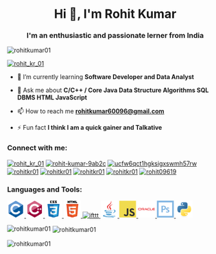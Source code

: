 <h1 align="center">Hi 👋, I'm Rohit Kumar</h1>
<h3 align="center">I'm an enthusiastic and passionate lerner from India</h3>

<p align="left"> <img src="https://komarev.com/ghpvc/?username=rohitkumar01&label=Profile%20views&color=0e75b6&style=flat" alt="rohitkumar01" /> </p>

<p align="left"> <a href="https://twitter.com/rohit_kr_01" target="blank"><img src="https://img.shields.io/twitter/follow/rohit_kr_01?logo=twitter&style=for-the-badge" alt="rohit_kr_01" /></a> </p>

- 🌱 I’m currently learning **Software Developer and Data Analyst**

- 💬 Ask me about **C/C++ / Core Java Data Structure Algorithms SQL DBMS HTML JavaScript**

- 📫 How to reach me **rohitkumar60096@gmail.com**

- ⚡ Fun fact **I think I am a quick gainer and Talkative**

<h3 align="left">Connect with me:</h3>
<p align="left">
<a href="https://twitter.com/rohit_kr_01" target="blank"><img align="center" src="https://raw.githubusercontent.com/rahuldkjain/github-profile-readme-generator/master/src/images/icons/Social/twitter.svg" alt="rohit_kr_01" height="30" width="40" /></a>
<a href="https://linkedin.com/in/rohit-kumar-9ab2c" target="blank"><img align="center" src="https://raw.githubusercontent.com/rahuldkjain/github-profile-readme-generator/master/src/images/icons/Social/linked-in-alt.svg" alt="rohit-kumar-9ab2c" height="30" width="40" /></a>
<a href="https://www.youtube.com/c/ucfw6qct1hgksigxswmh57rw" target="blank"><img align="center" src="https://raw.githubusercontent.com/rahuldkjain/github-profile-readme-generator/master/src/images/icons/Social/youtube.svg" alt="ucfw6qct1hgksigxswmh57rw" height="30" width="40" /></a>
<a href="https://www.codechef.com/users/rohitkr01" target="blank"><img align="center" src="https://cdn.jsdelivr.net/npm/simple-icons@3.1.0/icons/codechef.svg" alt="rohitkr01" height="30" width="40" /></a>
<a href="https://www.hackerrank.com/rohitkr01" target="blank"><img align="center" src="https://raw.githubusercontent.com/rahuldkjain/github-profile-readme-generator/master/src/images/icons/Social/hackerrank.svg" alt="rohitkr01" height="30" width="40" /></a>
<a href="https://codeforces.com/profile/rohitkr01" target="blank"><img align="center" src="https://raw.githubusercontent.com/rahuldkjain/github-profile-readme-generator/master/src/images/icons/Social/codeforces.svg" alt="rohitkr01" height="30" width="40" /></a>
<a href="https://www.leetcode.com/rohitkr01" target="blank"><img align="center" src="https://raw.githubusercontent.com/rahuldkjain/github-profile-readme-generator/master/src/images/icons/Social/leet-code.svg" alt="rohitkr01" height="30" width="40" /></a>
<a href="https://auth.geeksforgeeks.org/user/rohit09619" target="blank"><img align="center" src="https://raw.githubusercontent.com/rahuldkjain/github-profile-readme-generator/master/src/images/icons/Social/geeks-for-geeks.svg" alt="rohit09619" height="30" width="40" /></a>
</p>

<h3 align="left">Languages and Tools:</h3>
<p align="left"> <a href="https://www.cprogramming.com/" target="_blank" rel="noreferrer"> <img src="https://raw.githubusercontent.com/devicons/devicon/master/icons/c/c-original.svg" alt="c" width="40" height="40"/> </a> <a href="https://www.w3schools.com/cpp/" target="_blank" rel="noreferrer"> <img src="https://raw.githubusercontent.com/devicons/devicon/master/icons/cplusplus/cplusplus-original.svg" alt="cplusplus" width="40" height="40"/> </a> <a href="https://www.w3schools.com/css/" target="_blank" rel="noreferrer"> <img src="https://raw.githubusercontent.com/devicons/devicon/master/icons/css3/css3-original-wordmark.svg" alt="css3" width="40" height="40"/> </a> <a href="https://www.w3.org/html/" target="_blank" rel="noreferrer"> <img src="https://raw.githubusercontent.com/devicons/devicon/master/icons/html5/html5-original-wordmark.svg" alt="html5" width="40" height="40"/> </a> <a href="https://ifttt.com/" target="_blank" rel="noreferrer"> <img src="https://www.vectorlogo.zone/logos/ifttt/ifttt-ar21.svg" alt="ifttt" width="40" height="40"/> </a> <a href="https://www.java.com" target="_blank" rel="noreferrer"> <img src="https://raw.githubusercontent.com/devicons/devicon/master/icons/java/java-original.svg" alt="java" width="40" height="40"/> </a> <a href="https://developer.mozilla.org/en-US/docs/Web/JavaScript" target="_blank" rel="noreferrer"> <img src="https://raw.githubusercontent.com/devicons/devicon/master/icons/javascript/javascript-original.svg" alt="javascript" width="40" height="40"/> </a> <a href="https://www.oracle.com/" target="_blank" rel="noreferrer"> <img src="https://raw.githubusercontent.com/devicons/devicon/master/icons/oracle/oracle-original.svg" alt="oracle" width="40" height="40"/> </a> <a href="https://www.photoshop.com/en" target="_blank" rel="noreferrer"> <img src="https://raw.githubusercontent.com/devicons/devicon/master/icons/photoshop/photoshop-line.svg" alt="photoshop" width="40" height="40"/> </a> <a href="https://www.python.org" target="_blank" rel="noreferrer"> <img src="https://raw.githubusercontent.com/devicons/devicon/master/icons/python/python-original.svg" alt="python" width="40" height="40"/> </a> </p>

<p><img align="left" src="https://github-readme-stats.vercel.app/api/top-langs?username=rohitkumar01&show_icons=true&locale=en&layout=compact" alt="rohitkumar01" /></p>

<p>&nbsp;<img align="center" src="https://github-readme-stats.vercel.app/api?username=rohitkumar01&show_icons=true&locale=en" alt="rohitkumar01" /></p>

<p><img align="center" src="https://github-readme-streak-stats.herokuapp.com/?user=rohitkumar01&" alt="rohitkumar01" /></p>
